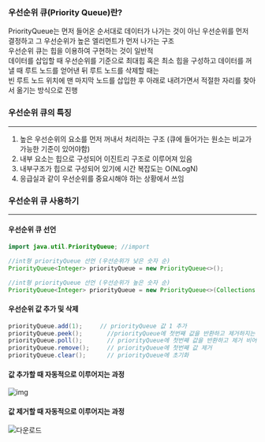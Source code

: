 ### 우선순위 큐(Priority Queue)란?
PriorityQueue는 먼저 들어온 순서대로 데이터가 나가는 것이 아닌 우선순위를 먼저 결정하고 그 우선순위가 높은 엘리먼트가 먼저 나가는 구조              
우선순위 큐는 힙을 이용하여 구현하는 것이 일반적             
데이터를 삽입할 때 우선순위를 기준으로 최대힙 혹은 최소 힙을 구성하고 데이터를 꺼낼 때 루트 노드를 얻어낸 뒤 루트 노드를 삭제할 때는            
빈 루트 노드 위치에 맨 마지막 노드를 삽입한 후 아래로 내려가면서 적절한 자리를 찾아서 옮기는 방식으로 진행                

### 우선순위 큐의 특징
**********************************
1. 높은 우선순위의 요소를 먼저 꺼내서 처리하는 구조 (큐에 들어가는 원소는 비교가 가능한 기준이 있어야함)            
2. 내부 요소는 힙으로 구성되어 이진트리 구조로 이루어져 있음                   
3. 내부구조가 힙으로 구성되어 있기에 시간 복잡도는 O(NLogN)              
4. 응급실과 같이 우선순위를 중요시해야 하는 상황에서 쓰임                 

### 우선순위 큐 사용하기
**************************************
#### 우선순위 큐 선언
```java
import java.util.PriorityQueue; //import

//int형 priorityQueue 선언 (우선순위가 낮은 숫자 순)
PriorityQueue<Integer> priorityQueue = new PriorityQueue<>();

//int형 priorityQueue 선언 (우선순위가 높은 숫자 순)
PriorityQueue<Integer> priorityQueue = new PriorityQueue<>(Collections.reverseOrder());
```

#### 우선순위 값 추가 및 삭제 
```java
priorityQueue.add(1);     // priorityQueue 값 1 추가
priorityQueue.peek();       //priorityQueue에 첫번째 값을 반환하고 제거하지는 않음 
priorityQueue.poll();       // priorityQueue에 첫번째 값을 반환하고 제거 비어있다면 null
priorityQueue.remove();     // priorityQueue에 첫번째 값 제거
priorityQueue.clear();      // priorityQueue에 초기화
```
#### 값 추가할 때 자동적으로 이루어지는 과정             
![img](https://user-images.githubusercontent.com/84822464/126063471-eea06dbd-418d-4cea-9916-222c3ac66c7c.png)                           

#### 값 제거할 때 자동적으로 이루어지는 과정                         
![다운로드](https://user-images.githubusercontent.com/84822464/126063484-48da1d3f-7c15-4a27-a37c-66e1bb1e5141.png)                  

 

